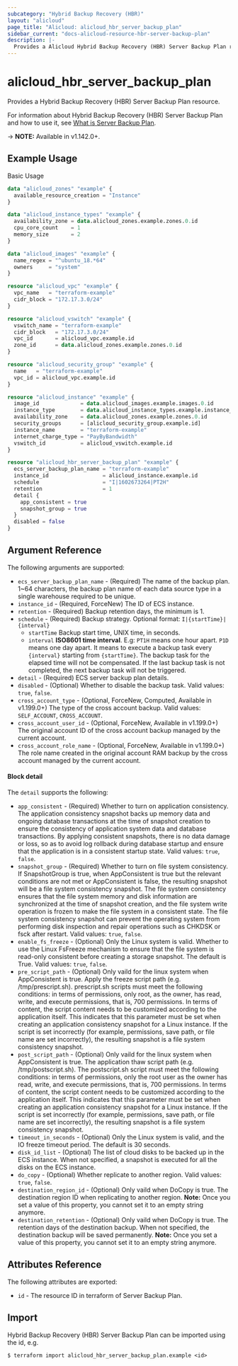 ```yaml
---
subcategory: "Hybrid Backup Recovery (HBR)"
layout: "alicloud"
page_title: "Alicloud: alicloud_hbr_server_backup_plan"
sidebar_current: "docs-alicloud-resource-hbr-server-backup-plan"
description: |-
  Provides a Alicloud Hybrid Backup Recovery (HBR) Server Backup Plan resource.
---
```


# alicloud\_hbr\_server\_backup\_plan

Provides a Hybrid Backup Recovery (HBR) Server Backup Plan resource.

For information about Hybrid Backup Recovery (HBR) Server Backup Plan and how to use it, see [What is Server Backup Plan](https://www.alibabacloud.com/help/doc-detail/211140.htm).

-> **NOTE:** Available in v1.142.0+.

## Example Usage

Basic Usage

```terraform
data "alicloud_zones" "example" {
  available_resource_creation = "Instance"
}

data "alicloud_instance_types" "example" {
  availability_zone = data.alicloud_zones.example.zones.0.id
  cpu_core_count    = 1
  memory_size       = 2
}

data "alicloud_images" "example" {
  name_regex = "^ubuntu_18.*64"
  owners     = "system"
}

resource "alicloud_vpc" "example" {
  vpc_name   = "terraform-example"
  cidr_block = "172.17.3.0/24"
}

resource "alicloud_vswitch" "example" {
  vswitch_name = "terraform-example"
  cidr_block   = "172.17.3.0/24"
  vpc_id       = alicloud_vpc.example.id
  zone_id      = data.alicloud_zones.example.zones.0.id
}

resource "alicloud_security_group" "example" {
  name   = "terraform-example"
  vpc_id = alicloud_vpc.example.id
}

resource "alicloud_instance" "example" {
  image_id             = data.alicloud_images.example.images.0.id
  instance_type        = data.alicloud_instance_types.example.instance_types.0.id
  availability_zone    = data.alicloud_zones.example.zones.0.id
  security_groups      = [alicloud_security_group.example.id]
  instance_name        = "terraform-example"
  internet_charge_type = "PayByBandwidth"
  vswitch_id           = alicloud_vswitch.example.id
}

resource "alicloud_hbr_server_backup_plan" "example" {
  ecs_server_backup_plan_name = "terraform-example"
  instance_id                 = alicloud_instance.example.id
  schedule                    = "I|1602673264|PT2H"
  retention                   = 1
  detail {
    app_consistent = true
    snapshot_group = true
  }
  disabled = false
}
```

## Argument Reference

The following arguments are supported:

* `ecs_server_backup_plan_name` - (Required) The name of the backup plan. 1~64 characters, the backup plan name of each data source type in a single warehouse required to be unique.
* `instance_id` - (Required, ForceNew) The ID of ECS instance.
* `retention` - (Required) Backup retention days, the minimum is 1.
* `schedule` - (Required) Backup strategy. Optional format: `I|{startTime}|{interval}`
  * `startTime` Backup start time, UNIX time, in seconds. 
  * `interval` **ISO8601 time interval**. E.g: `PT1H` means one hour apart. `P1D` means one day apart. It means to execute a backup task every `{interval}` starting from `{startTime}`. The backup task for the elapsed time will not be compensated. If the last backup task is not completed, the next backup task will not be triggered.
* `detail` - (Required) ECS server backup plan details.
* `disabled` - (Optional) Whether to disable the backup task. Valid values: `true`, `false`.
* `cross_account_type` - (Optional, ForceNew, Computed, Available in v1.199.0+) The type of the cross account backup. Valid values: `SELF_ACCOUNT`, `CROSS_ACCOUNT`.
* `cross_account_user_id` - (Optional, ForceNew, Available in v1.199.0+) The original account ID of the cross account backup managed by the current account.
* `cross_account_role_name` - (Optional, ForceNew, Available in v1.199.0+) The role name created in the original account RAM backup by the cross account managed by the current account.

#### Block detail

The `detail` supports the following:

* `app_consistent` - (Required) Whether to turn on application consistency. The application consistency snapshot backs up memory data and ongoing database transactions at the time of snapshot creation to ensure the consistency of application system data and database transactions. By applying consistent snapshots, there is no data damage or loss, so as to avoid log rollback during database startup and ensure that the application is in a consistent startup state. Valid values: `true`, `false`.
* `snapshot_group` - (Required) Whether to turn on file system consistency. If SnapshotGroup is true, when AppConsistent is true but the relevant conditions are not met or AppConsistent is false, the resulting snapshot will be a file system consistency snapshot. The file system consistency ensures that the file system memory and disk information are synchronized at the time of snapshot creation, and the file system write operation is frozen to make the file system in a consistent state. The file system consistency snapshot can prevent the operating system from performing disk inspection and repair operations such as CHKDSK or fsck after restart. Valid values: `true`, `false`.
* `enable_fs_freeze` - (Optional) Only the Linux system is valid. Whether to use the Linux FsFreeze mechanism to ensure that the file system is read-only consistent before creating a storage snapshot. The default is True. Valid values: `true`, `false`.
* `pre_script_path` - (Optional) Only vaild for the linux system when AppConsistent is true. Apply the freeze script path (e.g. /tmp/prescript.sh). prescript.sh scripts must meet the following conditions: in terms of permissions, only root, as the owner, has read, write, and execute permissions, that is, 700 permissions. In terms of content, the script content needs to be customized according to the application itself. This indicates that this parameter must be set when creating an application consistency snapshot for a Linux instance. If the script is set incorrectly (for example, permissions, save path, or file name are set incorrectly), the resulting snapshot is a file system consistency snapshot.
* `post_script_path` - (Optional) Only vaild for the linux system when AppConsistent is true. The application thaw script path (e.g. /tmp/postscript.sh). The postscript.sh script must meet the following conditions: in terms of permissions, only the root user as the owner has read, write, and execute permissions, that is, 700 permissions. In terms of content, the script content needs to be customized according to the application itself. This indicates that this parameter must be set when creating an application consistency snapshot for a Linux instance. If the script is set incorrectly (for example, permissions, save path, or file name are set incorrectly), the resulting snapshot is a file system consistency snapshot.
* `timeout_in_seconds` - (Optional) Only the Linux system is valid, and the IO freeze timeout period. The default is 30 seconds.
* `disk_id_list` - (Optional) The list of cloud disks to be backed up in the ECS instance. When not specified, a snapshot is executed for all the disks on the ECS instance.
* `do_copy` - (Optional) Whether replicate to another region. Valid values: `true`, `false`.
* `destination_region_id` - (Optional) Only vaild when DoCopy is true. The destination region ID when replicating to another region. **Note:** Once you set a value of this property, you cannot set it to an empty string anymore.
* `destination_retention` - (Optional) Only vaild when DoCopy is true. The retention days of the destination backup. When not specified, the destination backup will be saved permanently. **Note:** Once you set a value of this property, you cannot set it to an empty string anymore.

## Attributes Reference

The following attributes are exported:

* `id` - The resource ID in terraform of Server Backup Plan.

## Import

Hybrid Backup Recovery (HBR) Server Backup Plan can be imported using the id, e.g.

```shell
$ terraform import alicloud_hbr_server_backup_plan.example <id>
```
